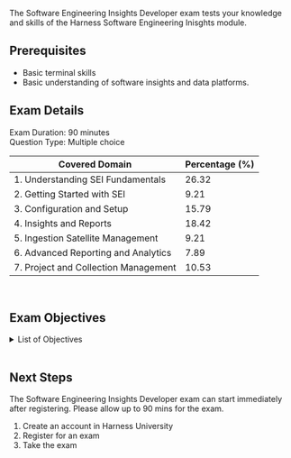The Software Engineering Insights Developer exam tests your knowledge and skills of the Harness Software Engineering Inisghts module.  

## Prerequisites

- Basic terminal skills
- Basic understanding of software insights and data platforms.

## Exam Details

Exam Duration: 90 minutes <br/>
Question Type: Multiple choice


| Covered Domain                       | Percentage (%) |
|--------------------------------------|----------------|
| 1. Understanding SEI Fundamentals    | 26.32          |
| 2. Getting Started with SEI          | 9.21           |
| 3. Configuration and Setup           | 15.79          |
| 4. Insights and Reports              | 18.42          |
| 5. Ingestion Satellite Management    | 9.21           |
| 6. Advanced Reporting and Analytics  | 7.89           |
| 7. Project and Collection Management | 10.53          |


<br />

## Exam Objectives

<details>
<summary>List of Objectives</summary>

The following is a detailed list of exam objectives:

| #   | Objectives |
|-----|------------|
| 1   | Understanding SEI Fundamentals |
| 1.1 | Describe the benefits and features of Harness Software Engineering Insights (SEI). |
| 1.2 | Explain the integration of SEI with third-party providers. |
| 1.3 | Understand the concepts of Projects and Collections within SEI. |
| 1.4 | Discuss the role of Business Alignment in connecting technical tasks to business objectives. |
| 2   | Getting Started with SEI |
| 2.1 | Learn about the early access program and its benefits. |
| 2.2 | Set up a Harness account and complete the onboarding process. |
| 2.3 | Navigate and utilize the Harness SEI interface effectively. |
| 3   | Configuration and Setup |
| 3.1 | Configure Single Sign-On (SSO) for automated user onboarding. |
| 3.2 | Map and manage integrations with SDLC tools, including cloud and on-premise configurations. |
| 3.3 | Organize and manage data using Projects and Collections. |
| 3.4 | Set up and customize Profiles to aggregate data for specific metrics like Trellis Scores and DORA metrics. |
| 4   | Insights and Reports |
| 4.1 | Create and manage Insights dashboards tailored to various SEI metrics. |
| 4.2 | Add and configure Reports within Insights to monitor developer activity and project health. |
| 4.3 | Generate and interpret Trellis Scores to evaluate team productivity. |
| 4.4 | Develop Sprint metrics Insights for agile project tracking. |
| 4.5 | Utilize Propels for data visualization and proactive management of development processes. |
| 4.6 | Interpret and utilize data from Developer Insights for actionable intelligence. |
| 5   | Ingestion Satellite Management |
| 5.1 | Integrate on-premise tools using the Ingestion Satellite. |
| 5.2 | Install, configure, and manage the Ingestion Satellite container using Docker or Kubernetes. |
| 5.3 | Troubleshoot common issues related to Ingestion Satellite. |
| 6   | Advanced Reporting and Analytics |
| 6.1 | Implement advanced analytical techniques. |
| 6.2 | Use SCM activity reports to monitor and improve code quality and collaboration. |
| 6.3 | Apply advanced filtering and aggregation in reports to customize data views according to stakeholder needs. |
| 7   | Project and Collection Management |
| 7.1 | Efficiently manage and navigate SEI's hierarchical data structure. |
| 7.2 | Implement best practices for creating and managing dynamic Collection categories. |
| 7.3 | Utilize Collections to segment and analyze data at granular levels for precise decision-making. |



</details>

<br />

## Next Steps

The Software Engineering Insights Developer exam can start immediately after registering. Please allow up to 90 mins for the exam.

1. Create an account in Harness University
2. Register for an exam 
3. Take the exam
